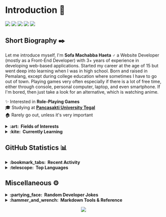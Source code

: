 # Introduction :wave:

[![](https://img.shields.io/badge/Instagram-%23FFF.svg?&style=for-the-badge&logo=instagram&logoColor=82008F)](https://instagram.com/sofa.emha)
[![](https://img.shields.io/badge/Telegram-%23FFF.svg?&style=for-the-badge&logo=telegram&logoColor=0088cc&label_color=0088cc)](https://t.me/sofaemha_business)
[![](https://img.shields.io/youtube/channel/subscribers/UClgFrSjeiPrvRJn-nrAWn6w?label=YouTube&logo=youtube&style=for-the-badge&labelColor=white&logoColor=red)](https://www.youtube.com/channel/UClgFrSjeiPrvRJn-nrAWn6w)
[![](https://img.shields.io/website?label=Website&logo=windows-terminal&labelColor=white&logoColor=grey&style=for-the-badge&down_color=red&down_message=Down&up_color=%2304AA6D&up_message=Up&url=https%3A%2F%2Fsofa.my.id)](https://sofa.my.id)
![](https://komarev.com/ghpvc/?username=sofaemha&label=visitors&style=for-the-badge)

## Short Biography :black_nib:
Let me introduce myself, I'm **Sofa Machabba Haeta :male_sign:** a Website Developer (mostly as a Front-End Developer) with 3+ years of experience in developing web-based applications. Started my career at the age of 15 but went deep into learning when I was in high school. Born and raised in Pemalang, except during college education where sometimes I have to go out of town. Playing games very often especially if there is a lot of free time, either through console, personal computer, laptop, and even smartphone. If I'm bored, then just take a look for an alternative, which is watching anime.

:sparkles: Interested in **Role-Playing Games**<br>
:mortar_board: Studying at [**Pancasakti University Tegal**](https://www.upstegal.ac.id/)<br>
:house: Rarely go out, unless it's very important<br>

<details>
  <summary><b>:art:&nbsp;&nbsp;Fields of Interests</b></summary>
  <br/>

  [![HTML5](https://img.shields.io/badge/HTML5-%23e34c26?style=for-the-badge&logoColor=%23FFF&logo=html5)](https://developer.mozilla.org/en-US/docs/Glossary/HTML5)
  [![HUGO](https://img.shields.io/badge/HUGO-%23E56376?style=for-the-badge&logoColor=%23FFF&logo=hugo)](https://gohugo.io/)
  [![CSS3](https://img.shields.io/badge/CSS3-%23264de4?style=for-the-badge&logoColor=%23FFF&logo=css3)](https://developer.mozilla.org/en-US/docs/Web/CSS)
  [![Bootstrap](https://img.shields.io/badge/Bootstrap-%237952b3?style=for-the-badge&logoColor=%23FFF&logo=bootstrap)](https://getbootstrap.com/)
  [![SCSS](https://img.shields.io/badge/SCSS-%23E0A3C2?style=for-the-badge&logoColor=%23333&logo=sass)](https://sass-lang.com/)
  [![JavaScript](https://img.shields.io/badge/JavaScript-%23f0db4f?style=for-the-badge&logoColor=%23333&logo=javascript)](https://www.javascript.com/)
  [![Firebase](https://img.shields.io/badge/Firebase-%23FFA611?style=for-the-badge&logoColor=%23FFF&logo=firebase)](https://firebase.google.com/)
  [![jQuery](https://img.shields.io/badge/JQuery-%230769ad?style=for-the-badge&logoColor=%23FFF&logo=jquery)](https://jquery.com/)
  [![PHP](https://img.shields.io/badge/PHP-%238892BF?style=for-the-badge&logoColor=%23FFF&logo=php)](https://www.php.net/)
  [![MariaDB](https://img.shields.io/badge/MariaDB-%23E9CEBD?style=for-the-badge&logoColor=%23000&logo=mariadb)](https://mariadb.org/)
  [![MySQL](https://img.shields.io/badge/MySQL-%2300758F?style=for-the-badge&logoColor=%23FFF&logo=mysql)](https://www.mysql.com/)
  [![SQLite](https://img.shields.io/badge/SQLite-blue?style=for-the-badge&logoColor=%23FFF&logo=sqlite)](https://www.sqlite.org/)
  [![Apache](https://img.shields.io/badge/Apache-%23557697?style=for-the-badge&logoColor=%23d12127&logo=apache)](https://httpd.apache.org/)
  [![Composer](https://img.shields.io/badge/Composer-%23FFF?style=for-the-badge&logoColor=%23222&logo=composer)](https://getcomposer.org/)
  [![NPM](https://img.shields.io/badge/npm-%23FFFFFF?style=for-the-badge&logoColor=%23FFF&logo=npm)](https://www.npmjs.com/)
  [![Bash](https://img.shields.io/badge/Bash-%234eaa25?style=for-the-badge&logoColor=%23FFF&logo=gnu-bash)](https://www.gnu.org/software/bash/)
</details>

<details>
  <summary><b>:kite:&nbsp;&nbsp;Currently Learning</b></summary>
  <br/>

[![TypeScript](https://img.shields.io/badge/TypeScript-%23007acc?style=for-the-badge&logoColor=%23FFF&logo=typescript)](https://www.typescriptlang.org/)
[![CodeIgniter](https://img.shields.io/badge/CodeIgniter-%23dd4814?style=for-the-badge&logoColor=%23FFF&logo=codeigniter)](https://codeigniter.com/)
</details>


## GitHub Statistics :bar_chart:
<details>
  <summary><b>:bookmark_tabs:&nbsp;&nbsp;Recent Activity</b></summary>
  <br/>
  
![Personal Stats](https://github-readme-stats.vercel.app/api?username=sofaemha&show_icons=true&hide=stars&theme=transparent)
</details>

<details>
  <summary><b>:telescope:&nbsp;&nbsp;Top Languages</b></summary>
  <br/>
  
![Personal Top Languages](https://github-readme-stats.vercel.app/api/top-langs/?username=sofaemha&layout=compact&theme=transparent)
</details>


## Miscellaneous :gear:

<details>
  <summary><b>:partying_face:&nbsp;&nbsp;Random Developer Jokes</b></summary>
  <br/>

  ![Jokes Card](https://readme-jokes.vercel.app/api?hideBorder&theme=transparent&qColor=%232f80ed&aColor=%232f80ed&bgColor=transparent)
</details>


<details>
  <summary><b>:hammer_and_wrench:&nbsp;&nbsp;Markdown Tools & Reference</b></summary>
  <br/>

  |Username|Description|
  |-|-|
  |[![gh-sooluh](https://img.shields.io/badge/-@sooluh-24292e?style=for-the-badge&logo=Github&logoColor=white&link=https://github.com/sooluh)](https://github.com/sooluh)|Badge and Some Layout|
  |[![gh-guilyx](https://img.shields.io/badge/-@guilyx-24292e?style=for-the-badge&logo=Github&logoColor=white&link=https://github.com/guilyx)](https://github.com/guilyx)|Footer Waving Element|
  |[![gh-anuraghazra](https://img.shields.io/badge/-@anuraghazra-24292e?style=for-the-badge&logo=Github&logoColor=white&link=https://github.com/anuraghazra)](https://github.com/anuraghazra)|GitHub Stats|
  |[![gh-ikatyang](https://img.shields.io/badge/-@ikatyang-24292e?style=for-the-badge&logo=Github&logoColor=white&link=https://github.com/ikatyang)](https://github.com/ikatyang)|Emoji Cheat Sheet|
  |[![gh-ABSphreak](https://img.shields.io/badge/-@ABSphreak-24292e?style=for-the-badge&logo=Github&logoColor=white&link=https://github.com/ABSphreak)](https://github.com/ABSphreak)|README Jokes|
  |[![gh-antonkomarev](https://img.shields.io/badge/-@antonkomarev-24292e?style=for-the-badge&logo=Github&logoColor=white&link=https://github.com/antonkomarev)](https://github.com/antonkomarev)|GitHub Profile Views Counter|
</details>


<p align="center">
  <img src="https://capsule-render.vercel.app/api?type=waving&color=gradient&height=100&section=footer"/>
</p>
